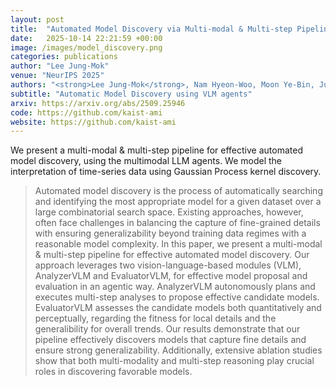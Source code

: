 ```yaml
---
layout: post
title:  "Automated Model Discovery via Multi-modal & Multi-step Pipeline"
date:   2025-10-14 22:21:59 +00:00
image: /images/model_discovery.png
categories: publications
author: "Lee Jung-Mok"
venue: "NeurIPS 2025"
authors: "<strong>Lee Jung-Mok</strong>, Nam Hyeon-Woo, Moon Ye-Bin, Junhyun Nam, Tae-Hyun Oh"
subtitle: "Automatic Model Discovery using VLM agents"
arxiv: https://arxiv.org/abs/2509.25946
code: https://github.com/kaist-ami
website: https://github.com/kaist-ami
---
```


We present a multi-modal & multi-step pipeline for effective automated model discovery, using the multimodal LLM agents. We model the interpretation of time-series data using Gaussian Process kernel discovery. 

<blockquote>
  <p>
    Automated model discovery is the process of automatically searching and identifying the most appropriate model for a given dataset over a large combinatorial search space. Existing approaches, however, often face challenges in balancing the capture of fine-grained details with ensuring generalizability beyond training data regimes with a reasonable model complexity. In this paper, we present a multi-modal & multi-step pipeline for effective automated model discovery. Our approach leverages two vision-language-based modules (VLM), AnalyzerVLM and EvaluatorVLM, for effective model proposal and evaluation in an agentic way. AnalyzerVLM autonomously plans and executes multi-step analyses to propose effective candidate models. EvaluatorVLM assesses the candidate models both quantitatively and perceptually, regarding the fitness for local details and the generalibility for overall trends. Our results demonstrate that our pipeline effectively discovers models that capture fine details and ensure strong generalizability. Additionally, extensive ablation studies show that both multi-modality and multi-step reasoning play crucial roles in discovering favorable models.
  </p>
</blockquote>
